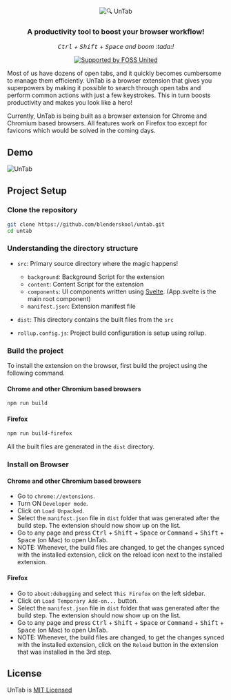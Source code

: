 <div align="center">
  <img src="https://getuntab.now.sh/assets/logo_purple.svg" alt="🔍 UnTab" />
  <h3>A productivity tool to boost your browser workflow!</h3>
  <p>
    <i><kbd>Ctrl</kbd> + <kbd>Shift</kbd> + <kbd>Space</kbd> and boom :tada:!</i>
  </p>
  <p>
    <a href="https://fossunited.org"><img src="http://fossunited.org/files/fossunited-badge.svg" alt="Supported by FOSS United" /></a>
  </p>
</div>

Most of us have dozens of open tabs, and it quickly becomes cumbersome to manage them efficiently. UnTab is a browser extension that gives you superpowers by making it possible to search through open tabs and perform common actions with just a few keystrokes. This in turn boosts productivity and makes you look like a hero!

Currently, UnTab is being built as a browser extension for Chrome and Chromium based browsers. All features work on Firefox too except for favicons which would be solved in the coming days.

## Demo
![UnTab](https://user-images.githubusercontent.com/21107799/93019393-4fed5280-f5f4-11ea-9b29-14b802c589c3.gif)

## Project Setup
### Clone the repository
```bash
git clone https://github.com/blenderskool/untab.git
cd untab
```

### Understanding the directory structure
- `src`: Primary source directory where the magic happens!
  - `background`: Background Script for the extension
  - `content`: Content Script for the extension
  - `components`: UI components written using [Svelte](https://svelte.dev). (App.svelte is the main root component)
  - `manifest.json`: Extension manifest file
  
- `dist`: This directory contains the built files from the `src`

- `rollup.config.js`: Project build configuration is setup using rollup.

### Build the project
To install the extension on the browser, first build the project using the following command.

#### Chrome and other Chromium based browsers
```bash
npm run build
```

#### Firefox
```bash
npm run build-firefox
```

All the built files are generated in the `dist` directory.

### Install on Browser

#### Chrome and other Chromium based browsers
- Go to `chrome://extensions`.
- Turn ON `Developer mode`.
- Click on `Load Unpacked`.
- Select the `manifest.json` file in `dist` folder that was generated after the build step. The extension should now show up on the list.
- Go to any page and press <kbd>Ctrl</kbd> + <kbd>Shift</kbd> + <kbd>Space</kbd> or <kbd>Command</kbd> + <kbd>Shift</kbd> + <kbd>Space</kbd> (on Mac) to open UnTab.
- NOTE: Whenever, the build files are changed, to get the changes synced with the installed extension, click on the reload icon next to the installed extension.

#### Firefox
- Go to `about:debugging` and select `This Firefox` on the left sidebar.
- Click on `Load Temporary Add-on...` button.
- Select the `manifest.json` file in `dist` folder that was generated after the build step. The extension should now show up on the list.
- Go to any page and press <kbd>Ctrl</kbd> + <kbd>Shift</kbd> + <kbd>Space</kbd> or <kbd>Command</kbd> + <kbd>Shift</kbd> + <kbd>Space</kbd> (on Mac) to open UnTab.
- NOTE: Whenever, the build files are changed, to get the changes synced with the installed extension, click on the `Reload` button in the extension that was installed in the 3rd step.

## License 
UnTab is [MIT Licensed](https://github.com/blenderskool/untab/blob/master/LICENSE)
